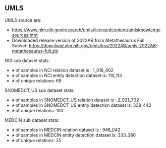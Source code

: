 ## UMLS

UMLS source are:‌ 

- https://www.nlm.nih.gov/research/umls/licensedcontent/umlsknowledgesources.html
- Downloaded release version of 2022AB from Metathesaurus Full Subset: https://download.nlm.nih.gov/umls/kss/2022AB/umls-2022AB-metathesaurus-full.zip

NCI sub dataset stats:
- `#` of samples in NCI relation dataset is : 1_018_402
- `#` of samples in NCI entity detection dataset is: 110_114
- `#` of unique relations: 69

SNOMEDCT_US sub dataset stats:
- `#` of samples in SNOMEDCT_US relation dataset is : 2_921_702
- `#` of samples in SNOMEDCT_US entity detection dataset is: 338_442
- `#` of unique relations: 100


MEDCIN sub dataset stats:
- `#` of samples in MEDCIN relation dataset is : 946_042
- `#` of samples in MEDCIN entity detection dataset is: 333_380
- `#` of unique relations: 25